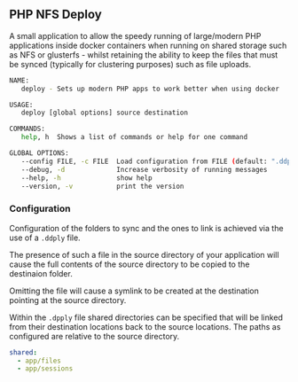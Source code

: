 PHP NFS Deploy
--

A small application to allow the speedy running of large/modern PHP applications inside docker containers when running on shared storage such as NFS or glusterfs - whilst retaining the ability to keep the files that must be synced (typically for clustering purposes) such as file uploads.

```bash
NAME:
   deploy - Sets up modern PHP apps to work better when using docker

USAGE:
   deploy [global options] source destination

COMMANDS:
   help, h  Shows a list of commands or help for one command

GLOBAL OPTIONS:
   --config FILE, -c FILE  Load configuration from FILE (default: ".ddply") [$DEPLOY_CONFIG_FILE]
   --debug, -d             Increase verbosity of running messages
   --help, -h              show help
   --version, -v           print the version
```

### Configuration
Configuration of the folders to sync and the ones to link is achieved via the use of a `.ddply` file.

The presence of such a file in the source directory of your application will cause the full contents of the source directory to be copied to the destinaion folder.

Omitting the file will cause a symlink to be created at the destination pointing at the source directory.

Within the `.dpply` file shared directories can be specified that will be linked from their destination locations back to the source locations. The paths as configured are relative to the source directory.

```yaml
shared:
  - app/files
  - app/sessions
```
